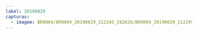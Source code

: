 ```yaml
---
label: 20190829
capturas:
  - imagem: BR0004/BR0004_20190829_212245_282628/BR0004_20190829_212245_282628_stack_38_meteors.jpg
---
```

